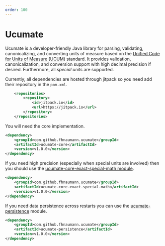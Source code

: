 ```yaml
---
order: 100
---
```

# Ucumate

Ucumate is a developer-friendly Java library for parsing, validating, canonicalizing, and converting units of measure 
based on the [Unified Code for Units of Measure (UCUM)](https://ucum.org/) standard. It provides validation, canonicalization, and
conversion support with high decimal precision if desired. Furthermore, all *special units* are supported. 

Currently, all dependencies are hosted through jitpack so you need add their repository in the `pom.xml`.

```xml
    <repositories>
        <repository>
            <id>jitpack.io</id>
            <url>https://jitpack.io</url>
        </repository>
    </repositories>
```

You will need the core implementation.

```xml
<dependency>
    <groupId>com.github.fhnaumann.ucumate</groupId>
    <artifactId>ucumate-core</artifactId>
    <version>v1.0.0</version>
</dependency>
```

If you need high precision (especially when special units are involved) then you should use the [ucumate-core-exact-special-math module](exact_math.md).

```xml
<dependency>
    <groupId>com.github.fhnaumann.ucumate</groupId>
    <artifactId>ucumate-core-exact-special-math</artifactId>
    <version>v1.0.0</version>
</dependency>
```

If you need data persistence across restarts you can use the [ucumate-persistence](persistence.md) module.

```xml
<dependency>
    <groupId>com.github.fhnaumann.ucumate</groupId>
    <artifactId>ucumate-persistence</artifactId>
    <version>v1.0.0</version>
</dependency>
```
